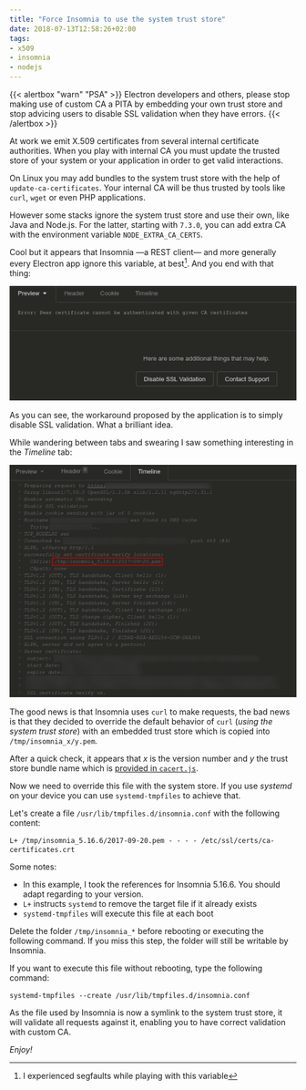 ```yaml
---
title: "Force Insomnia to use the system trust store"
date: 2018-07-13T12:58:26+02:00
tags:
- x509
- insomnia
- nodejs
---
```


{{< alertbox "warn" "PSA" >}}
   Electron developers and others, please stop making use
   of custom CA a PITA by embedding your own trust store and stop advicing
   users to disable SSL validation when they have errors.
{{< /alertbox >}}

At work we emit X.509 certificates from several internal certificate
authorities. When you play with internal CA you must update the trusted store
of your system or your application in order to get valid interactions.

On Linux you may add bundles to the system trust store with the help of
`update-ca-certificates`. Your internal CA will be thus trusted by tools like
`curl`, `wget` or even PHP applications.

However some stacks ignore the system trust store and use their own, like Java
and Node.js. For the latter, starting with `7.3.0`, you can add extra CA with
the environment variable `NODE_EXTRA_CA_CERTS`.

Cool but it appears that Insomnia —a REST client— and more generally every
Electron app ignore this variable, at best[^1]. And you end with that thing:

![Insomnia TLS Error](insomnia1.png)

As you can see, the workaround proposed by the application is to simply disable
SSL validation. What a brilliant idea.

While wandering between tabs and swearing I saw something interesting in the
_Timeline_ tab:

![Insomnia Timeline tab](insomnia2.png)

The good news is that Insomnia uses `curl` to make requests, the bad news is
that they decided to override the default behavior of `curl` (_using the system
trust store_) with an embedded trust store which is copied into
`/tmp/insomnia_x/y.pem`.

After a quick check, it appears that _x_ is the version number and _y_ the
trust store bundle name which is [provided in `cacert.js`][1].

Now we need to override this file with the system store. If you use _systemd_
on your device you can use `systemd-tmpfiles` to achieve that.

Let's create a file `/usr/lib/tmpfiles.d/insomnia.conf` with the following content:

``` text
L+ /tmp/insomnia_5.16.6/2017-09-20.pem - - - - /etc/ssl/certs/ca-certificates.crt
```

Some notes:

* In this example, I took the references for Insomnia 5.16.6. You should adapt
  regarding to your version.
* `L+` instructs `systemd` to remove the target file if it already exists
* `systemd-tmpfiles` will execute this file at each boot

Delete the folder `/tmp/insomnia_*` before rebooting or executing the following
command. If you miss this step, the folder will still be writable by Insomnia.

If you want to execute this file without rebooting, type the following command:

``` text
systemd-tmpfiles --create /usr/lib/tmpfiles.d/insomnia.conf
```

As the file used by Insomnia is now a symlink to the system trust store, it
will validate all requests against it, enabling you to have correct validation
with custom CA.

_Enjoy!_

[^1]: I experienced segfaults while playing with this variable

[1]: https://github.com/getinsomnia/insomnia/blob/master/packages/insomnia-app/app/network/cacert.js
